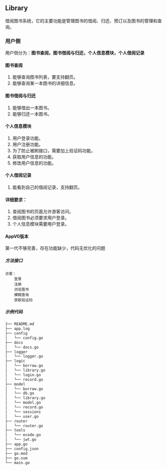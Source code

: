 ## Library

借阅图书系统，它的主要功能是管理图书的借阅、归还、预订以及图书的管理和查询。

### 用户侧
用户侧分为：**图书查阅，图书借阅与归还，个人信息模块，个人借阅记录**

#### 图书查阅
1. 能够查询图书列表，要支持翻页。
2. 能够查询某一本图书的详细信息。

#### 图书借阅与归还
1. 能够借出一本图书。
2. 能够归还一本图书。

#### 个人信息模块
1. 用户登录功能。
2. 用户注册功能。
3. 为了防止被刷接口，需要加上验证码功能。
4. 获取用户信息的功能。
5. 修改用户信息的功能。

#### 个人借阅记录
1. 能看到自己的借阅记录，支持翻页。

#### 详细要求：
1. 查阅图书的页面允许游客访问。
2. 借阅图书必须要求用户登录。
3. 个人信息模块需要用户登录。


#### AppV0版本
第一代不够完善，存在功能缺少，代码无优化的问题

##### 方法接口
    访客：
        登录
        注册
        浏览图书
        模糊查询
        获取验证码

##### 示例代码
```bash
├── README.md
├── app.log
├── config
│   └── config.go
├── docs
│   └── docs.go
├── logger
│   └── logger.go
├── logic
│   └── borrow.go
│   └── library.go
│   └── login.go
│   └── record.go
├── model
│   └── borrow.go
│   └── db.go
│   └── library.go
│   └── model.go
│   └── record.go
│   └── sessions
│   └── user.go
├── router
│   └── router.go
├── tools
│   └── ecode.go
│   └── jwt.go
├── app.go
├── config.json
├── go.mod
├── go.sum
└── main.go
```
